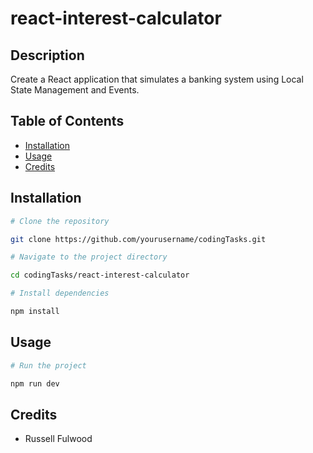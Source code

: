 # react-interest-calculator

## Description
Create a React application that simulates a banking system using Local State Management and Events.

## Table of Contents
- [Installation](#installation)
- [Usage](#usage)
- [Credits](#credits)

## Installation

```bash
# Clone the repository

git clone https://github.com/yourusername/codingTasks.git

# Navigate to the project directory

cd codingTasks/react-interest-calculator

# Install dependencies

npm install
```

## Usage

```bash
# Run the project

npm run dev
```

## Credits

* Russell Fulwood
